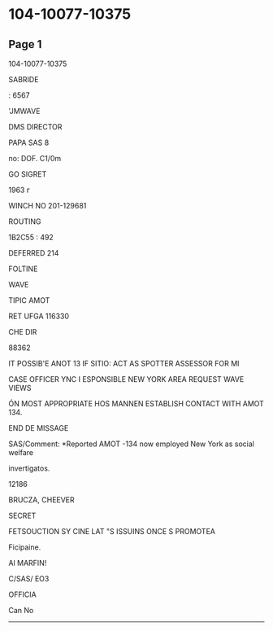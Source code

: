 # 104-10077-10375

## Page 1

104-10077-10375

SABRIDE

: 6567

'JMWAVE

DMS DIRECTOR

PAPA SAS 8

no: DOF. C1/0m

GO SIGRET

1963 г

WINCH NO 201-129681

ROUTING

1B2C55 : 492

DEFERRED 214

FOLTINE

WAVE

TIPIC AMOT

RET UFGA 116330

CHE DIR

88362

IT POSSIB'E ANOT 13 IF SITIO: ACT AS SPOTTER ASSESSOR FOR MI

CASE OFFICER YNC I ESPONSIBLE NEW YORK AREA REQUEST WAVE VIEWS

ÓN MOST APPROPRIATE HOS MANNEN ESTABLISH CONTACT WITH AMOT 134.

END DE MISSAGE

SAS/Comment: *Reported AMOT -134 now employed New York as social welfare

invertigatos.

12186

BRUCZA, CHEEVER

SECRET

FETSOUCTION SY CINE LAT "S ISSUINS ONCE S PROMOTEA

Ficipaine.

Al MARFIN!

C/SAS/ EO3

OFFICIA

Can No

---

